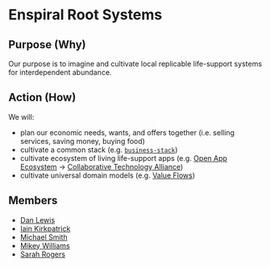 # Enspiral Root Systems

## Purpose (Why)

Our purpose is to imagine and cultivate local replicable life-support systems for interdependent abundance.

## Action (How)

We will:

- plan our economic needs, wants, and offers together (i.e. selling services, saving money, buying food)
- cultivate a common stack (e.g. [`business-stack`](https://github.com/enspiral-craftworks/business-stack))
- cultivate ecosystem of living life-support apps (e.g. [Open App Ecosystem](https://github.com/open-app/core) -> [Collaborative Technology Alliance](https://medium.com/enspiral-tales/doing-more-together-together-seeding-a-collaborative-technology-alliance-82243ea30d41))
- cultivate universal domain models (e.g. [Value Flows](https://valueflo.ws))

## Members

- [Dan Lewis](https://github.com/agentlewis)
- [Iain Kirkpatrick](https://github.com/iainkirkpatrick/)
- [Michael Smith](https://github.com/NotThatSmith)
- [Mikey Williams](https://github.com/ahdinosaur)
- [Sarah Rogers](https://github.com/sarah-arrrgh)
